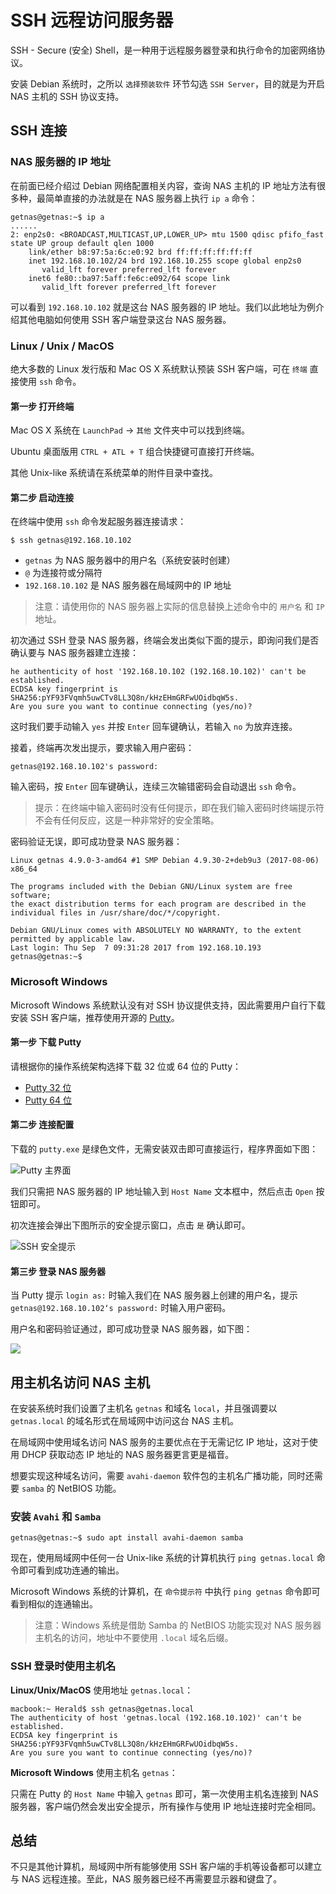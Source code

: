 # SSH 远程访问服务器

SSH - Secure (安全) Shell，是一种用于远程服务器登录和执行命令的加密网络协议。

安装 Debian 系统时，之所以 `选择预装软件` 环节勾选 `SSH Server`，目的就是为开启 NAS 主机的 SSH 协议支持。

## SSH 连接

### NAS 服务器的 IP 地址

在前面已经介绍过 Debian 网络配置相关内容，查询 NAS 主机的 IP 地址方法有很多种，最简单直接的办法就是在 NAS 服务器上执行 `ip a` 命令：

```
getnas@getnas:~$ ip a
......
2: enp2s0: <BROADCAST,MULTICAST,UP,LOWER_UP> mtu 1500 qdisc pfifo_fast state UP group default qlen 1000
    link/ether b8:97:5a:6c:e0:92 brd ff:ff:ff:ff:ff:ff
    inet 192.168.10.102/24 brd 192.168.10.255 scope global enp2s0
       valid_lft forever preferred_lft forever
    inet6 fe80::ba97:5aff:fe6c:e092/64 scope link
       valid_lft forever preferred_lft forever
```

可以看到 `192.168.10.102` 就是这台 NAS 服务器的 IP 地址。我们以此地址为例介绍其他电脑如何使用 SSH 客户端登录这台 NAS 服务器。

### Linux / Unix / MacOS

绝大多数的 Linux 发行版和 Mac OS X 系统默认预装 SSH 客户端，可在 `终端` 直接使用 `ssh` 命令。

#### 第一步 打开终端

Mac OS X 系统在 `LaunchPad` -> `其他` 文件夹中可以找到终端。

Ubuntu 桌面版用 `CTRL + ATL + T` 组合快捷键可直接打开终端。

其他 Unix-like 系统请在系统菜单的附件目录中查找。

#### 第二步 启动连接

在终端中使用 `ssh` 命令发起服务器连接请求：

```
$ ssh getnas@192.168.10.102
```

* `getnas` 为 NAS 服务器中的用户名（系统安装时创建）
* `@` 为连接符或分隔符
* `192.168.10.102` 是 NAS 服务器在局域网中的 IP 地址

> 注意：请使用你的 NAS 服务器上实际的信息替换上述命令中的 `用户名` 和 `IP` 地址。

初次通过 SSH 登录 NAS 服务器，终端会发出类似下面的提示，即询问我们是否确认要与 NAS 服务器建立连接：

```
he authenticity of host '192.168.10.102 (192.168.10.102)' can't be established.
ECDSA key fingerprint is SHA256:pYF93FVqmh5uwCTv8LL3Q8n/kHzEHmGRFwUOidbqW5s.
Are you sure you want to continue connecting (yes/no)?
```

这时我们要手动输入 `yes` 并按 `Enter` 回车键确认，若输入 `no` 为放弃连接。

接着，终端再次发出提示，要求输入用户密码：

```
getnas@192.168.10.102's password:
```

输入密码，按 `Enter` 回车键确认，连续三次输错密码会自动退出 `ssh` 命令。

> 提示：在终端中输入密码时没有任何提示，即在我们输入密码时终端提示符不会有任何反应，这是一种非常好的安全策略。

密码验证无误，即可成功登录 NAS 服务器：

```
Linux getnas 4.9.0-3-amd64 #1 SMP Debian 4.9.30-2+deb9u3 (2017-08-06) x86_64

The programs included with the Debian GNU/Linux system are free software;
the exact distribution terms for each program are described in the
individual files in /usr/share/doc/*/copyright.

Debian GNU/Linux comes with ABSOLUTELY NO WARRANTY, to the extent
permitted by applicable law.
Last login: Thu Sep  7 09:31:28 2017 from 192.168.10.193
getnas@getnas:~$
```

### Microsoft Windows

Microsoft Windows 系统默认没有对 SSH 协议提供支持，因此需要用户自行下载安装 SSH 客户端，推荐使用开源的 [Putty](http://www.putty.org/)。

#### 第一步 下载 Putty

请根据你的操作系统架构选择下载 32 位或 64 位的 Putty：

* [Putty 32 位](https://the.earth.li/~sgtatham/putty/latest/w32/putty.exe) 
* [Putty 64 位](https://the.earth.li/~sgtatham/putty/latest/w64/putty.exe)

#### 第二步 连接配置

下载的 `putty.exe` 是绿色文件，无需安装双击即可直接运行，程序界面如下图：

![Putty 主界面](putty.png)

我们只需把 NAS 服务器的 IP 地址输入到 `Host Name` 文本框中，然后点击 `Open` 按钮即可。

初次连接会弹出下图所示的安全提示窗口，点击 `是` 确认即可。

![SSH 安全提示](putty-security-alert.png)

#### 第三步 登录 NAS 服务器

当 Putty 提示 `login as:` 时输入我们在 NAS 服务器上创建的用户名，提示 `getnas@192.168.10.102‘s password:` 时输入用户密码。

用户名和密码验证通过，即可成功登录 NAS 服务器，如下图：

![](putty-login.png)

## 用主机名访问 NAS 主机

在安装系统时我们设置了主机名 `getnas` 和域名 `local`，并且强调要以 `getnas.local` 的域名形式在局域网中访问这台 NAS 主机。

在局域网中使用域名访问 NAS 服务的主要优点在于无需记忆 IP 地址，这对于使用 DHCP 获取动态 IP 地址的 NAS 服务器更言更是福音。

想要实现这种域名访问，需要 `avahi-daemon` 软件包的主机名广播功能，同时还需要 `samba` 的 NetBIOS 功能。

### 安装 `Avahi` 和 `Samba`

```
getnas@getnas:~$ sudo apt install avahi-daemon samba
```

现在，使用局域网中任何一台 Unix-like 系统的计算机执行 `ping getnas.local` 命令即可看到成功连通的输出。

Microsoft Windows 系统的计算机，在 `命令提示符` 中执行 `ping getnas` 命令即可看到相似的连通输出。

> 注意：Windows 系统是借助 Samba 的 NetBIOS 功能实现对 NAS 服务器主机名的访问，地址中不要使用 `.local` 域名后缀。

### SSH 登录时使用主机名

**Linux/Unix/MacOS** 使用地址 `getnas.local`：

```
macbook:~ Herald$ ssh getnas@getnas.local
The authenticity of host 'getnas.local (192.168.10.102)' can't be established.
ECDSA key fingerprint is SHA256:pYF93FVqmh5uwCTv8LL3Q8n/kHzEHmGRFwUOidbqW5s.
Are you sure you want to continue connecting (yes/no)?
```

**Microsoft Windows** 使用主机名 `getnas`：

只需在 Putty 的 `Host Name` 中输入 `getnas` 即可，第一次使用主机名连接到 NAS 服务器，客户端仍然会发出安全提示，所有操作与使用 IP 地址连接时完全相同。

## 总结

不只是其他计算机，局域网中所有能够使用 SSH 客户端的手机等设备都可以建立与 NAS 远程连接。至此，NAS 服务器已经不再需要显示器和键盘了。
